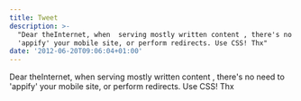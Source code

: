```yaml
---
title: Tweet
description: >-
  "Dear theInternet, when  serving mostly written content , there's no need to
  'appify' your mobile site, or perform redirects. Use CSS! Thx"
date: '2012-06-20T09:06:04+01:00'
---
```

Dear theInternet, when  serving mostly written content , there's no need to 'appify' your mobile site, or perform redirects. Use CSS! Thx

